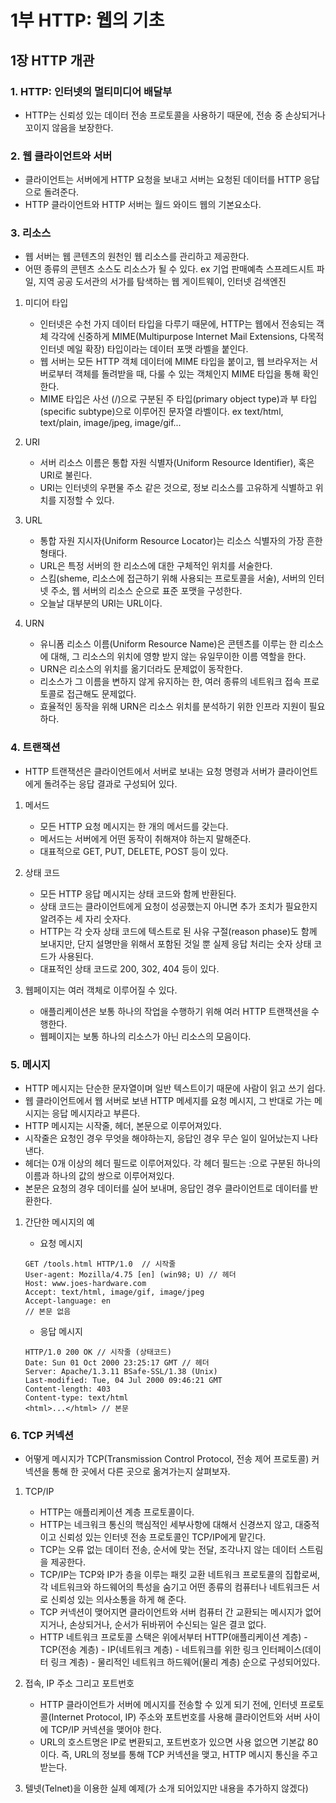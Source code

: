 # 1부 HTTP: 웹의 기초

## 1장 HTTP 개관

### 1. HTTP: 인터넷의 멀티미디어 배달부

- HTTP는 신뢰성 있는 데이터 전송 프로토콜을 사용하기 때문에, 전송 중 손상되거나 꼬이지 않음을 보장한다.

### 2. 웹 클라이언트와 서버

- 클라이언트는 서버에게 HTTP 요청을 보내고 서버는 요청된 데이터를 HTTP 응답으로 돌려준다.
- HTTP 클라이언트와 HTTP 서버는 월드 와이드 웹의 기본요소다.

### 3. 리소스

- 웹 서버는 웹 콘텐츠의 원천인 웹 리소스를 관리하고 제공한다.
- 어떤 종류의 콘텐츠 소스도 리소스가 될 수 있다. ex 기업 판매예측 스프레드시트 파일, 지역 공공 도서관의 서가를 탐색하는 웹 게이트웨이, 인터넷 검색엔진

1. 미디어 타입

   - 인터넷은 수천 가지 데이터 타입을 다루기 때문에, HTTP는 웹에서 전송되는 객체 각각에 신중하게 MIME(Multipurpose Internet Mail Extensions, 다목적 인터넷 메일 확장) 타입이라는 데이터 포맷 라벨을 붙인다.
   - 웹 서버는 모든 HTTP 객체 데이터에 MIME 타입을 붙이고, 웹 브라우저는 서버로부터 객체를 돌려받을 때, 다룰 수 있는 객체인지 MIME 타입을 통해 확인한다.
   - MIME 타입은 사선 (/)으로 구분된 주 타입(primary object type)과 부 타입(specific subtype)으로 이루어진 문자열 라벨이다. ex text/html, text/plain, image/jpeg, image/gif...

2. URI

   - 서버 리소스 이름은 통합 자원 식별자(Uniform Resource Identifier), 혹은 URI로 불린다.
   - URI는 인터넷의 우편물 주소 같은 것으로, 정보 리소스를 고유하게 식별하고 위치를 지정할 수 있다.

3. URL

   - 통합 자원 지시자(Uniform Resource Locator)는 리소스 식별자의 가장 흔한 형태다.
   - URL은 특정 서버의 한 리소스에 대한 구체적인 위치를 서술한다.
   - 스킴(sheme, 리소스에 접근하기 위해 사용되는 프로토콜을 서술), 서버의 인터넷 주소, 웹 서버의 리소스 순으로 표준 포맷을 구성한다.
   - 오늘날 대부분의 URI는 URL이다.

4. URN

   - 유니폼 리소스 이름(Uniform Resource Name)은 콘텐츠를 이루는 한 리소스에 대해, 그 리소스의 위치에 영향 받지 않는 유일무이한 이름 역할을 한다.
   - URN은 리소스의 위치를 옮기더라도 문제없이 동작한다.
   - 리소스가 그 이름을 변하지 않게 유지하는 한, 여러 종류의 네트워크 접속 프로토콜로 접근해도 문제없다.
   - 효율적인 동작을 위해 URN은 리소스 위치를 분석하기 위한 인프라 지원이 필요하다.

### 4. 트랜잭션

- HTTP 트랜잭션은 클라이언트에서 서버로 보내는 요청 명령과 서버가 클라이언트에게 돌려주는 응답 결과로 구성되어 있다.

1. 메서드

   - 모든 HTTP 요청 메시지는 한 개의 메서드를 갖는다.
   - 메서드는 서버에게 어떤 동작이 취해져야 하는지 말해준다.
   - 대표적으로 GET, PUT, DELETE, POST 등이 있다.

2. 상태 코드

   - 모든 HTTP 응답 메시지는 상태 코드와 함께 반환된다.
   - 상태 코드는 클라이언트에게 요청이 성공했는지 아니면 추가 조치가 필요한지 알려주는 세 자리 숫자다.
   - HTTP는 각 숫자 상태 코드에 텍스트로 된 사유 구절(reason phase)도 함께 보내지만, 단지 설명만을 위해서 포함된 것일 뿐 실제 응답 처리는 숫자 상태 코드가 사용된다.
   - 대표적인 상태 코드로 200, 302, 404 등이 있다.

3. 웹페이지는 여러 객체로 이루어질 수 있다.

   - 애플리케이션은 보통 하나의 작업을 수행하기 위해 여러 HTTP 트랜잭션을 수행한다.
   - 웹페이지는 보통 하나의 리소스가 아닌 리소스의 모음이다.

### 5. 메시지

- HTTP 메시지는 단순한 문자열이며 일반 텍스트이기 때문에 사람이 읽고 쓰기 쉽다.
- 웹 클라이언트에서 웹 서버로 보낸 HTTP 메세지를 요청 메시지, 그 반대로 가는 메시지는 응답 메시지라고 부른다.
- HTTP 메시지는 시작줄, 헤더, 본문으로 이루어져있다.
- 시작줄은 요청인 경우 무엇을 해야하는지, 응답인 경우 무슨 일이 일어났는지 나타낸다.
- 헤더는 0개 이상의 헤더 필드로 이루어져있다. 각 헤더 필드는 :으로 구분된 하나의 이름과 하나의 값의 쌍으로 이루어져있다.
- 본문은 요청의 경우 데이터를 실어 보내며, 응답인 경우 클라이언트로 데이터를 반환한다.

1. 간단한 메시지의 예

   - 요청 메시지

   ```
   GET /tools.html HTTP/1.0  // 시작줄
   User-agent: Mozilla/4.75 [en] (win98; U) // 헤더
   Host: www.joes-hardware.com
   Accept: text/html, image/gif, image/jpeg
   Accept-language: en
   // 본문 없음
   ```

   - 응답 메시지

   ```
   HTTP/1.0 200 OK // 시작줄 (상태코드)
   Date: Sun 01 Oct 2000 23:25:17 GMT // 헤더
   Server: Apache/1.3.11 BSafe-SSL/1.38 (Unix)
   Last-modified: Tue, 04 Jul 2000 09:46:21 GMT
   Content-length: 403
   Content-type: text/html
   <html>...</html> // 본문
   ```

### 6. TCP 커넥션

- 어떻게 메시지가 TCP(Transmission Control Protocol, 전송 제어 프로토콜) 커넥션을 통해 한 곳에서 다른 곳으로 옮겨가는지 살펴보자.

1. TCP/IP

   - HTTP는 애플리케이션 계층 프로토콜이다.
   - HTTP는 네크워크 통신의 핵심적인 세부사항에 대해서 신경쓰지 않고, 대중적이고 신뢰성 있는 인터넷 전송 프로토콜인 TCP/IP에게 맡긴다.
   - TCP는 오류 없는 데이터 전송, 순서에 맞는 전달, 조각나지 않는 데이터 스트림을 제공한다.
   - TCP/IP는 TCP와 IP가 층을 이루는 패킷 교환 네트워크 프로토콜의 집합로써, 각 네트워크와 하드웨어의 특성을 숨기고 어떤 종류의 컴퓨터나 네트워크든 서로 신뢰성 있는 의사소통을 하게 해 준다.
   - TCP 커넥션이 맺어지면 클라이언트와 서버 컴퓨터 간 교환되는 메시지가 없어지거나, 손상되거나, 순서가 뒤바뀌어 수신되는 일은 결코 없다.
   - HTTP 네트워크 프로토콜 스택은 위에서부터 HTTP(애플리케이션 계층) - TCP(전송 계층) - IP(네트워크 계층) - 네트워크를 위한 링크 인터페이스(데이터 링크 계층) - 물리적인 네트워크 하드웨어(물리 계층) 순으로 구성되어있다.

2. 접속, IP 주소 그리고 포트번호

   - HTTP 클라이언트가 서버에 메시지를 전송할 수 있게 되기 전에, 인터넷 프로토콜(Internet Protocol, IP) 주소와 포트번호를 사용해 클라이언트와 서버 사이에 TCP/IP 커넥션을 맺어야 한다.
   - URL의 호스트명은 IP로 변환되고, 포트번호가 있으면 사용 없으면 기본값 80이다. 즉, URL의 정보를 통해 TCP 커넥션을 맺고, HTTP 메시지 통신을 주고 받는다.

3. 텔넷(Telnet)을 이용한 실제 예제(가 소개 되어있지만 내용을 추가하지 않겠다)
